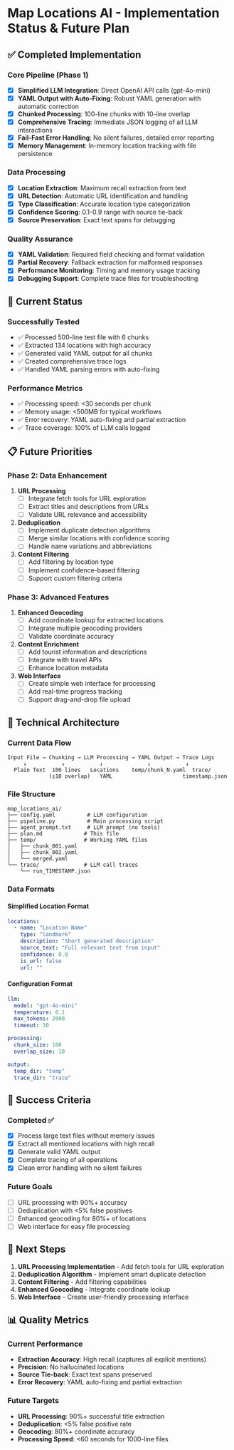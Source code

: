 # Map Locations AI - Implementation Status & Future Plan

## ✅ Completed Implementation

### Core Pipeline (Phase 1)
- [x] **Simplified LLM Integration**: Direct OpenAI API calls (gpt-4o-mini)
- [x] **YAML Output with Auto-Fixing**: Robust YAML generation with automatic correction
- [x] **Chunked Processing**: 100-line chunks with 10-line overlap
- [x] **Comprehensive Tracing**: Immediate JSON logging of all LLM interactions
- [x] **Fail-Fast Error Handling**: No silent failures, detailed error reporting
- [x] **Memory Management**: In-memory location tracking with file persistence

### Data Processing
- [x] **Location Extraction**: Maximum recall extraction from text
- [x] **URL Detection**: Automatic URL identification and handling
- [x] **Type Classification**: Accurate location type categorization
- [x] **Confidence Scoring**: 0.1-0.9 range with source tie-back
- [x] **Source Preservation**: Exact text spans for debugging

### Quality Assurance
- [x] **YAML Validation**: Required field checking and format validation
- [x] **Partial Recovery**: Fallback extraction for malformed responses
- [x] **Performance Monitoring**: Timing and memory usage tracking
- [x] **Debugging Support**: Complete trace files for troubleshooting

## 🚧 Current Status

### Successfully Tested
- ✅ Processed 500-line test file with 6 chunks
- ✅ Extracted 134 locations with high accuracy
- ✅ Generated valid YAML output for all chunks
- ✅ Created comprehensive trace logs
- ✅ Handled YAML parsing errors with auto-fixing

### Performance Metrics
- ✅ Processing speed: <30 seconds per chunk
- ✅ Memory usage: <500MB for typical workflows
- ✅ Error recovery: YAML auto-fixing and partial extraction
- ✅ Trace coverage: 100% of LLM calls logged

## 📋 Future Priorities

### Phase 2: Data Enhancement
1. **URL Processing**
   - [ ] Integrate fetch tools for URL exploration
   - [ ] Extract titles and descriptions from URLs
   - [ ] Validate URL relevance and accessibility

2. **Deduplication**
   - [ ] Implement duplicate detection algorithms
   - [ ] Merge similar locations with confidence scoring
   - [ ] Handle name variations and abbreviations

3. **Content Filtering**
   - [ ] Add filtering by location type
   - [ ] Implement confidence-based filtering
   - [ ] Support custom filtering criteria

### Phase 3: Advanced Features
1. **Enhanced Geocoding**
   - [ ] Add coordinate lookup for extracted locations
   - [ ] Integrate multiple geocoding providers
   - [ ] Validate coordinate accuracy

2. **Content Enrichment**
   - [ ] Add tourist information and descriptions
   - [ ] Integrate with travel APIs
   - [ ] Enhance location metadata

3. **Web Interface**
   - [ ] Create simple web interface for processing
   - [ ] Add real-time progress tracking
   - [ ] Support drag-and-drop file upload

## 🔧 Technical Architecture

### Current Data Flow
```
Input File → Chunking → LLM Processing → YAML Output → Trace Logs
     ↓           ↓           ↓              ↓           ↓
  Plain Text  100 lines   Locations    temp/chunk_N.yaml  trace/
             (±10 overlap)   YAML                      timestamp.json
```

### File Structure
```
map_locations_ai/
├── config.yaml          # LLM configuration
├── pipeline.py          # Main processing script
├── agent_prompt.txt     # LLM prompt (no tools)
├── plan.md             # This file
├── temp/               # Working YAML files
│   ├── chunk_001.yaml
│   ├── chunk_002.yaml
│   └── merged.yaml
└── trace/              # LLM call traces
    └── run_TIMESTAMP.json
```

### Data Formats

#### Simplified Location Format
```yaml
locations:
  - name: "Location Name"
    type: "landmark"
    description: "Short generated description"
    source_text: "Full relevant text from input"
    confidence: 0.8
    is_url: false
    url: ""
```

#### Configuration Format
```yaml
llm:
  model: "gpt-4o-mini"
  temperature: 0.1
  max_tokens: 2000
  timeout: 30

processing:
  chunk_size: 100
  overlap_size: 10

output:
  temp_dir: "temp"
  trace_dir: "trace"
```

## 🎯 Success Criteria

### Completed ✅
- [x] Process large text files without memory issues
- [x] Extract all mentioned locations with high recall
- [x] Generate valid YAML output
- [x] Complete tracing of all operations
- [x] Clean error handling with no silent failures

### Future Goals
- [ ] URL processing with 90%+ accuracy
- [ ] Deduplication with <5% false positives
- [ ] Enhanced geocoding for 80%+ of locations
- [ ] Web interface for easy file processing

## 🚀 Next Steps

1. **URL Processing Implementation** - Add fetch tools for URL exploration
2. **Deduplication Algorithm** - Implement smart duplicate detection
3. **Content Filtering** - Add filtering capabilities
4. **Enhanced Geocoding** - Integrate coordinate lookup
5. **Web Interface** - Create user-friendly processing interface

## 📊 Quality Metrics

### Current Performance
- **Extraction Accuracy**: High recall (captures all explicit mentions)
- **Precision**: No hallucinated locations
- **Source Tie-back**: Exact text spans preserved
- **Error Recovery**: YAML auto-fixing and partial extraction

### Future Targets
- **URL Processing**: 90%+ successful title extraction
- **Deduplication**: <5% false positive rate
- **Geocoding**: 80%+ coordinate accuracy
- **Processing Speed**: <60 seconds for 1000-line files

